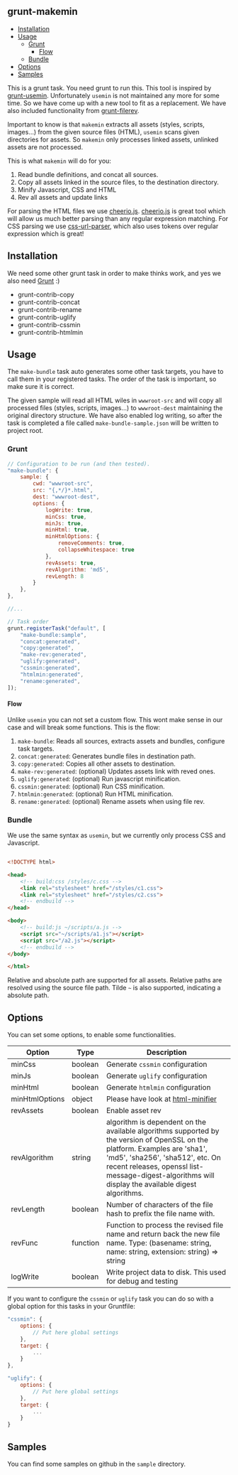 grunt-makemin
--

<!-- TOC -->

- [Installation](#installation)
- [Usage](#usage)
    - [Grunt](#grunt)
        - [Flow](#flow)
    - [Bundle](#bundle)
- [Options](#options)
- [Samples](#samples)

<!-- /TOC -->

This is a grunt task. You need grunt to run this. This tool is inspired by [grunt-usemin](https://github.com/yeoman/grunt-usemin). Unfortunately ```usemin``` is not maintained any more for some time. So we have come up with a new tool to fit as a replacement. We have also included functionality from [grunt-filerev](https://github.com/yeoman/grunt-filerev). 

Important to know is that ```makemin``` extracts all assets (styles, scripts, images...) from the given source files (HTML), ```usemin``` scans given directories for assets. So ```makemin``` only processes linked assets, unlinked assets are not processed.

This is what ```makemin``` will do for you:

1. Read bundle definitions, and concat all sources.
2. Copy all assets linked in the source files, to the destination directory.
3. Minify Javascript, CSS and HTML
4. Rev all assets and update links

For parsing the HTML files we use [cheerio.js](https://cheerio.js.org/). [cheerio.js](https://cheerio.js.org/) is great tool which will allow us much better parsing than any regular expression matching. For CSS parsing we use [css-url-parser](https://github.com/website-scraper/node-css-url-parser), which also uses tokens over regular expression which is great!

## Installation

We need some other grunt task in order to make thinks work, and yes we also need [Grunt](https://gruntjs.com) :)

- grunt-contrib-copy
- grunt-contrib-concat
- grunt-contrib-rename
- grunt-contrib-uglify
- grunt-contrib-cssmin
- grunt-contrib-htmlmin

## Usage

The ```make-bundle``` task auto generates some other task targets, you have to call them in your registered tasks. The order of the task is important, so make sure it is correct.

The given sample will read all HTML wiles in ```wwwroot-src``` and will copy all processed files (styles, scripts, images...) to ```wwwroot-dest``` maintaining the original directory structure. We have also enabled log writing, so after the task is completed a file called ```make-bundle-sample.json``` will be written to project root.

### Grunt

```javascript
// Configuration to be run (and then tested).
"make-bundle": {
    sample: {
        cwd: "wwwroot-src",
        src: "{,*/}*.html",
        dest: "wwwroot-dest",
        options: {
            logWrite: true,
            minCss: true,
            minJs: true,
            minHtml: true,
            minHtmlOptions: {
                removeComments: true,
                collapseWhitespace: true
            },
            revAssets: true,
            revAlgorithm: 'md5',
            revLength: 8
        }
    },
},

//...

// Task order
grunt.registerTask("default", [
    "make-bundle:sample",
    "concat:generated",
    "copy:generated",
    "make-rev:generated",
    "uglify:generated",
    "cssmin:generated",
    "htmlmin:generated",
    "rename:generated",
]);
```

#### Flow

Unlike ```usemin``` you can not set a custom flow. This wont make sense in our case and will break some functions. This is the flow:

1. ```make-bundle```: Reads all sources, extracts assets and bundles, configure task targets.
2. ```concat:generated```: Generates bundle files in destination path.
3. ```copy:generated```: Copies all other assets to destination.
4. ```make-rev:generated```: (optional) Updates assets link with reved ones.
5. ```uglify:generated```: (optional) Run javascript minification.
6. ```cssmin:generated```: (optional) Run CSS minification.
7. ```htmlmin:generated```: (optional) Run HTML minification.
8. ```rename:generated```: (optional) Rename assets when using file rev.

### Bundle

We use the same syntax as ```usemin```, but we currently only process CSS and Javascript. 

```html 

<!DOCTYPE html>

<head>
    <!-- build:css /styles/c.css -->
    <link rel="stylesheet" href="/styles/c1.css">
    <link rel="stylesheet" href="/styles/c2.css">
    <!-- endbuild -->
</head>

<body>
    <!-- build:js ~/scripts/a.js -->
    <script src="~/scripts/a1.js"></script>
    <script src="/a2.js"></script>
    <!-- endbuild -->
</body>

</html>

```

Relative and absolute path are supported for all assets. Relative paths are resolved using the source file path. Tilde ```~``` is also supported, indicating a absolute path.


## Options

You can set some options, to enable some functionalities.

| Option | Type | Description |
|-|-|-|
|minCss| boolean | Generate ```cssmin``` configuration |
|minJs| boolean | Generate ```uglify``` configuration |
|minHtml| boolean | Generate ```htmlmin``` configuration |
|minHtmlOptions| object | Please have look at [html-minifier](https://github.com/kangax/html-minifier#options-quick-reference) |
|revAssets| boolean | Enable asset rev |
|revAlgorithm| string | algorithm is dependent on the available algorithms supported by the version of OpenSSL on the platform. Examples are 'sha1', 'md5', 'sha256', 'sha512', etc. On recent releases, openssl list-message-digest-algorithms will display the available digest algorithms. |
|revLength| boolean | Number of characters of the file hash to prefix the file name with. |
|revFunc| function | Function to process the revised file name and return back the new file name. Type: (basename: string, name: string, extension: string) => string |
|logWrite| boolean | Write project data to disk. This used for debug and testing |

If you want to configure the ```cssmin``` or ```uglify``` task you can do so with a global option for this tasks in your Gruntfile:

```js
"cssmin": {
    options: {
        // Put here global settings
    },
    target: {
        ...
    }
},

"uglify": {
    options: {
        // Put here global settings
    },
    target: {
        ...
    }
}
```

## Samples

You can find some samples on github in the ```sample``` directory.